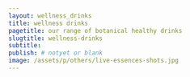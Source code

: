 ```yaml
---
layout: wellness_drinks
title: wellness drinks
pagetitle: our range of botanical healthy drinks
slugtitle: wellness-drinks
subtitle:
publish: # notyet or blank
image: /assets/p/others/live-essences-shots.jpg
---
```

